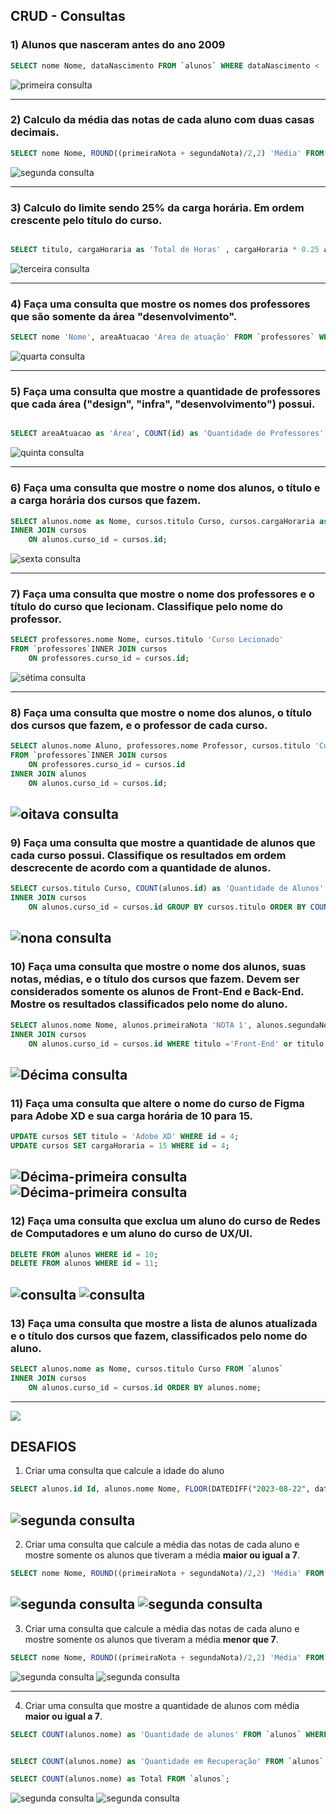 
## CRUD - Consultas


### 1) Alunos que nasceram antes do ano 2009

```sql
SELECT nome Nome, dataNascimento FROM `alunos` WHERE dataNascimento < '2009-01-01';
```
![primeira consulta](/imagens/exerc01.png)

---
### 2) Calculo da média das notas de cada aluno com duas casas decimais.

```sql
SELECT nome Nome, ROUND((primeiraNota + segundaNota)/2,2) 'Média' FROM `alunos` GROUP BY nome;

```
![segunda consulta](/imagens/exerc02.png)



---
### 3) Calculo do limite sendo 25% da carga horária. Em ordem crescente pelo título do curso.

```sql

SELECT titulo, cargaHoraria as 'Total de Horas' , cargaHoraria * 0.25 as 'Limite em hrs' FROM `cursos` ORDER BY titulo;

```
![terceira consulta](/imagens/exerc03.png)



---
### 4) Faça uma consulta que mostre os nomes dos professores que são somente da área "desenvolvimento".

```sql
SELECT nome 'Nome', areaAtuacao 'Área de atuação' FROM `professores` WHERE areaAtuacao = 'desenvolvimento';
```
![quarta consulta](/imagens/exerc04.png)



---
### 5) Faça uma consulta que mostre a quantidade de professores que cada área ("design", "infra", "desenvolvimento") possui.

```sql

SELECT areaAtuacao as 'Área', COUNT(id) as 'Quantidade de Professores' FROM `professores` GROUP BY areaAtuacao;
```
![quinta consulta](/imagens/exerc05.png)

---
### 6) Faça uma consulta que mostre o nome dos alunos, o título e a carga horária dos cursos que fazem.

```sql
SELECT alunos.nome as Nome, cursos.titulo Curso, cursos.cargaHoraria as 'Carga Horária' FROM `alunos` 
INNER JOIN cursos 
	ON alunos.curso_id = cursos.id;
```
![sexta consulta](/imagens/exerc06.png)

---
### 7) Faça uma consulta que mostre o nome dos professores e o título do curso que lecionam. Classifique pelo nome do professor.

```sql
SELECT professores.nome Nome, cursos.titulo 'Curso Lecionado'
FROM `professores`INNER JOIN cursos 
	ON professores.curso_id = cursos.id;
```

![sétima consulta](/imagens/exerc07.png)

---


### 8) Faça uma consulta que mostre o nome dos alunos, o título dos cursos que fazem, e o professor de cada curso.


```sql
SELECT alunos.nome Aluno, professores.nome Professor, cursos.titulo 'Curso Lecionado'
FROM `professores`INNER JOIN cursos 
	ON professores.curso_id = cursos.id
INNER JOIN alunos 
	ON alunos.curso_id = cursos.id;

```
![oitava consulta](/imagens/exerc08.png)
---

### 9) Faça uma consulta que mostre a quantidade de alunos que cada curso possui. Classifique os resultados em ordem descrecente de acordo com a quantidade de alunos.

```sql
SELECT cursos.titulo Curso, COUNT(alunos.id) as 'Quantidade de Alunos' FROM `alunos` 
INNER JOIN cursos 
	ON alunos.curso_id = cursos.id GROUP BY cursos.titulo ORDER BY COUNT(alunos.id) desc;
```
![nona consulta](/imagens/exerc09.png)
---

### 10) Faça uma consulta que mostre o nome dos alunos, suas notas, médias, e o título dos cursos que fazem. Devem ser considerados somente os alunos de Front-End e Back-End. Mostre os resultados classificados pelo nome do aluno.
```sql
SELECT alunos.nome Nome, alunos.primeiraNota 'NOTA 1', alunos.segundaNota 'NOTA 2', ROUND((primeiraNota + segundaNota)/2,2) as 'Média', cursos.titulo Curso FROM `alunos` 
INNER JOIN cursos 
	ON alunos.curso_id = cursos.id WHERE titulo ='Front-End' or titulo = 'Back-End' ORDER BY alunos.nome;
```
![Décima consulta](/imagens/exerc10.png)
---

### 11) Faça uma consulta que altere o nome do curso de Figma para Adobe XD e sua carga horária de 10 para 15.

```sql
UPDATE cursos SET titulo = 'Adobe XD' WHERE id = 4;
UPDATE cursos SET cargaHoraria = 15 WHERE id = 4;
```
![Décima-primeira consulta](/imagens/exerc11-1.png)
![Décima-primeira consulta](/imagens/exerc11-2.png)
---

### 12) Faça uma consulta que exclua um aluno do curso de Redes de Computadores e um aluno do curso de UX/UI.

```sql
DELETE FROM alunos WHERE id = 10;
DELETE FROM alunos WHERE id = 11;
```
![ consulta](/imagens/exerc12-1.png)
![ consulta](/imagens/exerc12-2.png)
---

### 13) Faça uma consulta que mostre a lista de alunos atualizada e o título dos cursos que fazem, classificados pelo nome do aluno.

```sql
SELECT alunos.nome as Nome, cursos.titulo Curso FROM `alunos` 
INNER JOIN cursos 
	ON alunos.curso_id = cursos.id ORDER BY alunos.nome;
```
---
![](/imagens/exerc13.png)

## DESAFIOS

1) Criar uma consulta que calcule a idade do aluno

```sql
SELECT alunos.id Id, alunos.nome Nome, FLOOR(DATEDIFF("2023-08-22", dataNascimento)/365.25) as 'Idade em anos' FROM alunos;
```
![segunda consulta](/imagens/desafio1.png)
---

2) Criar uma consulta que calcule a média das notas de cada aluno e mostre somente os alunos que tiveram a média **maior ou igual a 7**.

```sql
SELECT nome Nome, ROUND((primeiraNota + segundaNota)/2,2) 'Média' FROM `alunos` WHERE ROUND((primeiraNota + segundaNota)/2,2) >= 7 ;
```
![segunda consulta](/imagens/exerc02.png)
![segunda consulta](/imagens/desafio2.png)
---

3) Criar uma consulta que calcule a média das notas de cada aluno e mostre somente os alunos que tiveram a média **menor que 7**.

```sql
SELECT nome Nome, ROUND((primeiraNota + segundaNota)/2,2) 'Média' FROM `alunos` WHERE ROUND((primeiraNota + segundaNota)/2,2) <= 7 ;
```
![segunda consulta](/imagens/exerc02.png)
![segunda consulta](/imagens/desafio3.png)

---

4) Criar uma consulta que mostre a quantidade de alunos com média **maior ou igual a 7**.

```sql
SELECT COUNT(alunos.nome) as 'Quantidade de alunos' FROM `alunos` WHERE ROUND((primeiraNota + segundaNota)/2,2) >= 7 ;


SELECT COUNT(alunos.nome) as 'Quantidade em Recuperação' FROM `alunos` WHERE ROUND((primeiraNota + segundaNota)/2,2) <= 7 ;

SELECT COUNT(alunos.nome) as Total FROM `alunos`;

```
![segunda consulta](/imagens/desafio4-1.png)
![segunda consulta](/imagens/desafio4-2.png)






